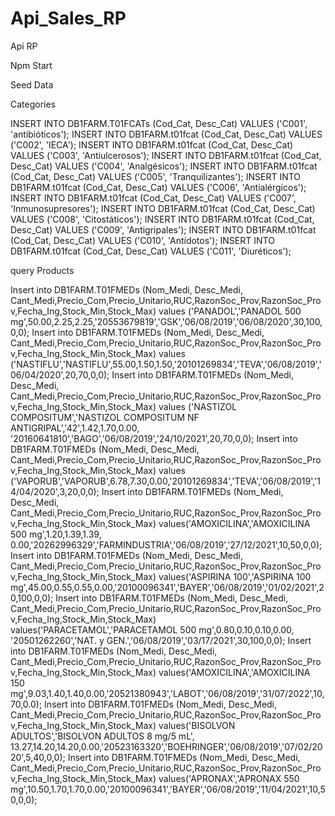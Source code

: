 # Api_Sales_RP
Api RP


Npm Start


Seed Data

Categories

INSERT INTO DB1FARM.T01FCATs (Cod_Cat, Desc_Cat) VALUES ('C001', 'antibióticos');
INSERT INTO DB1FARM.t01fcat (Cod_Cat, Desc_Cat) VALUES ('C002', 'IECA');
INSERT INTO DB1FARM.t01fcat (Cod_Cat, Desc_Cat) VALUES ('C003', 'Antiulcerosos');
INSERT INTO DB1FARM.t01fcat (Cod_Cat, Desc_Cat) VALUES ('C004', 'Analgésicos');
INSERT INTO DB1FARM.t01fcat (Cod_Cat, Desc_Cat) VALUES ('C005', 'Tranquilizantes');
INSERT INTO DB1FARM.t01fcat (Cod_Cat, Desc_Cat) VALUES ('C006', 'Antialérgicos');
INSERT INTO DB1FARM.t01fcat (Cod_Cat, Desc_Cat) VALUES ('C007', 'Inmunosupresores');
INSERT INTO DB1FARM.t01fcat (Cod_Cat, Desc_Cat) VALUES ('C008', 'Citostáticos');
INSERT INTO DB1FARM.t01fcat (Cod_Cat, Desc_Cat) VALUES ('C009', 'Antigripales');
INSERT INTO DB1FARM.t01fcat (Cod_Cat, Desc_Cat) VALUES ('C010', 'Antídotos');
INSERT INTO DB1FARM.t01fcat (Cod_Cat, Desc_Cat) VALUES ('C011', 'Diuréticos');


query Products 

Insert into DB1FARM.T01FMEDs (Nom_Medi, Desc_Medi, Cant_Medi,Precio_Com,Precio_Unitario,RUC,RazonSoc_Prov,RazonSoc_Prov,Fecha_Ing,Stock_Min,Stock_Max) values ('PANADOL','PANADOL 500 mg',50.00,2.25,2.25,'20553679819','GSK','06/08/2019','06/08/2020',30,100,0,0); 
Insert into DB1FARM.T01FMEDs (Nom_Medi, Desc_Medi, Cant_Medi,Precio_Com,Precio_Unitario,RUC,RazonSoc_Prov,RazonSoc_Prov,Fecha_Ing,Stock_Min,Stock_Max) values ('NASTIFLU','NASTIFLU',55.00,1.50,1.50,'20101269834','TEVA','06/08/2019','06/04/2020',20,70,0,0);
Insert into DB1FARM.T01FMEDs (Nom_Medi, Desc_Medi, Cant_Medi,Precio_Com,Precio_Unitario,RUC,RazonSoc_Prov,RazonSoc_Prov,Fecha_Ing,Stock_Min,Stock_Max) values ('NASTIZOL COMPOSITUM','NASTIZOL COMPOSITUM NF ANTIGRIPAL','42',1.42,1.70,0.00, '20160641810','BAGO','06/08/2019','24/10/2021',20,70,0,0);
Insert into DB1FARM.T01FMEDs (Nom_Medi, Desc_Medi, Cant_Medi,Precio_Com,Precio_Unitario,RUC,RazonSoc_Prov,RazonSoc_Prov,Fecha_Ing,Stock_Min,Stock_Max) values ('VAPORUB','VAPORUB',6.78,7.30,0.00,'20101269834','TEVA','06/08/2019','14/04/2020',3,20,0,0);
Insert into DB1FARM.T01FMEDs (Nom_Medi, Desc_Medi, Cant_Medi,Precio_Com,Precio_Unitario,RUC,RazonSoc_Prov,RazonSoc_Prov,Fecha_Ing,Stock_Min,Stock_Max) values('AMOXICILINA','AMOXICILINA 500 mg',1.20,1.39,1.39, 0.00,'20262996329','FARMINDUSTRIA','06/08/2019','27/12/2021',10,50,0,0);
Insert into DB1FARM.T01FMEDs (Nom_Medi, Desc_Medi, Cant_Medi,Precio_Com,Precio_Unitario,RUC,RazonSoc_Prov,RazonSoc_Prov,Fecha_Ing,Stock_Min,Stock_Max) values('ASPIRINA 100','ASPIRINA 100 mg',45.00,0.55,0.55,0.00,'20100096341','BAYER','06/08/2019','01/02/2021',20,100,0,0);
Insert into DB1FARM.T01FMEDs (Nom_Medi, Desc_Medi, Cant_Medi,Precio_Com,Precio_Unitario,RUC,RazonSoc_Prov,RazonSoc_Prov,Fecha_Ing,Stock_Min,Stock_Max) values('PARACETAMOL','PARACETAMOL 500 mg',0.80,0.10,0.10,0.00, '20501262260','NAT. y GEN.','06/08/2019','03/17/2021',30,100,0,0);
Insert into DB1FARM.T01FMEDs (Nom_Medi, Desc_Medi, Cant_Medi,Precio_Com,Precio_Unitario,RUC,RazonSoc_Prov,RazonSoc_Prov,Fecha_Ing,Stock_Min,Stock_Max) values('AMOXICILINA','AMOXICILINA 150 mg',9.03,1.40,1.40,0.00,'20521380943','LABOT','06/08/2019','31/07/2022',10,70,0.0);
Insert into DB1FARM.T01FMEDs (Nom_Medi, Desc_Medi, Cant_Medi,Precio_Com,Precio_Unitario,RUC,RazonSoc_Prov,RazonSoc_Prov,Fecha_Ing,Stock_Min,Stock_Max) values('BISOLVON ADULTOS','BISOLVON ADULTOS 8 mg/5 mL', 13.27,14.20,14.20,0.00,'20523163320','BOEHRINGER','06/08/2019','07/02/2020',5,40,0,0);
Insert into DB1FARM.T01FMEDs (Nom_Medi, Desc_Medi, Cant_Medi,Precio_Com,Precio_Unitario,RUC,RazonSoc_Prov,RazonSoc_Prov,Fecha_Ing,Stock_Min,Stock_Max) values('APRONAX','APRONAX 550 mg',10.50,1.70,1.70,0.00,'20100096341','BAYER','06/08/2019','11/04/2021',10,50,0,0); 